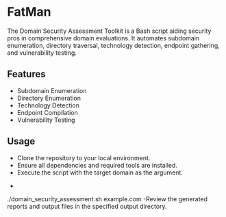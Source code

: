 # FatMan
The Domain Security Assessment Toolkit is a Bash script aiding security pros in comprehensive domain evaluations. It automates subdomain enumeration, directory traversal, technology detection, endpoint gathering, and vulnerability testing.

## Features
- Subdomain Enumeration
- Directory Enumeration
- Technology Detection
- Endpoint Compilation
- Vulnerability Testing

## Usage
- Clone the repository to your local environment.
- Ensure all dependencies and required tools are installed.
- Execute the script with the target domain as the argument.
- ```bash
./domain_security_assessment.sh example.com
-Review the generated reports and output files in the specified output directory.


